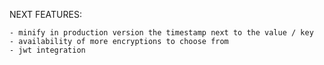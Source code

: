 NEXT FEATURES:

    - minify in production version the timestamp next to the value / key
    - availability of more encryptions to choose from
    - jwt integration
